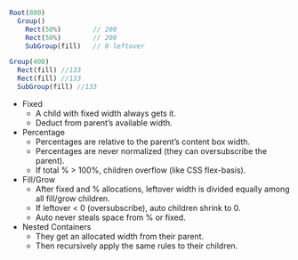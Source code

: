 ```js
Root(800)
  Group()
    Rect(50%)        // 200
    Rect(50%)        // 200
    SubGroup(fill)   // 0 leftover
```

```js
Group(400)
  Rect(fill) //133
  Rect(fill) //133
  SubGroup(fill) //133
```

- Fixed
    - A child with fixed width always gets it.
    - Deduct from parent’s available width.
- Percentage
    - Percentages are relative to the parent’s content box width.
    - Percentages are never normalized (they can oversubscribe the parent).
    - If total % > 100%, children overflow (like CSS flex-basis).
- Fill/Grow
    - After fixed and % allocations, leftover width is divided equally among all fill/grow children.
    - If leftover < 0 (oversubscribe), auto children shrink to 0.
    - Auto never steals space from % or fixed.
- Nested Containers
    - They get an allocated width from their parent.
    - Then recursively apply the same rules to their children.



